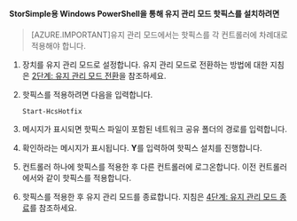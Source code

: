 
#### StorSimple용 Windows PowerShell을 통해 유지 관리 모드 핫픽스를 설치하려면

> [AZURE.IMPORTANT]유지 관리 모드에서는 핫픽스를 각 컨트롤러에 차례대로 적용해야 합니다.

1. 장치를 유지 관리 모드로 설정합니다. 유지 관리 모드로 전환하는 방법에 대한 지침은 [2단계: 유지 관리 모드 전환](storsimple-update-device.md#step2)을 참조하세요.

2. 핫픽스를 적용하려면 다음을 입력합니다.

     `Start-HcsHotfix`

3. 메시지가 표시되면 핫픽스 파일이 포함된 네트워크 공유 폴더의 경로를 입력합니다.

4. 확인하라는 메시지가 표시됩니다. **Y**를 입력하여 핫픽스 설치를 진행합니다.

5. 컨트롤러 하나에 핫픽스를 적용한 후 다른 컨트롤러에 로그온합니다. 이전 컨트롤러에서와 같이 핫픽스를 적용합니다.

6. 핫픽스를 적용한 후 유지 관리 모드를 종료합니다. 지침은 [4단계: 유지 관리 모드 종료](storsimple-update-device.md#step4)를 참조하세요.

<!---HONumber=August15_HO8-->